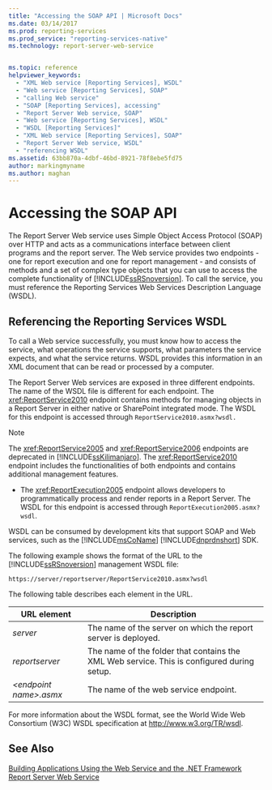```yaml
---
title: "Accessing the SOAP API | Microsoft Docs"
ms.date: 03/14/2017
ms.prod: reporting-services
ms.prod_service: "reporting-services-native"
ms.technology: report-server-web-service


ms.topic: reference
helpviewer_keywords: 
  - "XML Web service [Reporting Services], WSDL"
  - "Web service [Reporting Services], SOAP"
  - "calling Web service"
  - "SOAP [Reporting Services], accessing"
  - "Report Server Web service, SOAP"
  - "Web service [Reporting Services], WSDL"
  - "WSDL [Reporting Services]"
  - "XML Web service [Reporting Services], SOAP"
  - "Report Server Web service, WSDL"
  - "referencing WSDL"
ms.assetid: 63bb870a-4dbf-46bd-8921-78f8ebe5fd75
author: markingmyname
ms.author: maghan
---
```

# Accessing the SOAP API
  The Report Server Web service uses Simple Object Access Protocol (SOAP) over HTTP and acts as a communications interface between client programs and the report server. The Web service provides two endpoints - one for report execution and one for report management - and consists of methods and a set of complex type objects that you can use to access the complete functionality of [!INCLUDE[ssRSnoversion](../../includes/ssrsnoversion-md.md)]. To call the service, you must reference the Reporting Services Web Services Description Language (WSDL).  
  
## Referencing the Reporting Services WSDL  
 To call a Web service successfully, you must know how to access the service, what operations the service supports, what parameters the service expects, and what the service returns. WSDL provides this information in an XML document that can be read or processed by a computer.  
  
 The Report Server Web services are exposed in three different endpoints. The name of the WSDL file is different for each endpoint. The <xref:ReportService2010> endpoint contains methods for managing objects in a Report Server in either native or SharePoint integrated mode. The WSDL for this endpoint is accessed through `ReportService2010.asmx?wsdl.`  
  
> [!NOTE]  
>  The <xref:ReportService2005> and <xref:ReportService2006> endpoints are deprecated in [!INCLUDE[ssKilimanjaro](../../includes/sskilimanjaro-md.md)]. The <xref:ReportService2010> endpoint includes the functionalities of both endpoints and contains additional management features.  
  
-   The <xref:ReportExecution2005> endpoint allows developers to programmatically process and render reports in a Report Server. The WSDL for this endpoint is accessed through `ReportExecution2005.asmx?wsdl`.  
  
 WSDL can be consumed by development kits that support SOAP and Web services, such as the [!INCLUDE[msCoName](../../includes/msconame-md.md)] [!INCLUDE[dnprdnshort](../../includes/dnprdnshort-md.md)] SDK.  
  
 The following example shows the format of the URL to the [!INCLUDE[ssRSnoversion](../../includes/ssrsnoversion-md.md)] management WSDL file:  
  
```  
https://server/reportserver/ReportService2010.asmx?wsdl  
```  
  
 The following table describes each element in the URL.  
  
|URL element|Description|  
|-----------------|-----------------|  
|*server*|The name of the server on which the report server is deployed.|  
|*reportserver*|The name of the folder that contains the XML Web service. This is configured during setup.|  
|*\<endpoint name>.asmx*|The name of the web service endpoint.|  
  
 For more information about the WSDL format, see the World Wide Web Consortium (W3C) WSDL specification at http://www.w3.org/TR/wsdl.  
  
## See Also  
 [Building Applications Using the Web Service and the .NET Framework](../../reporting-services/report-server-web-service/net-framework/building-applications-using-the-web-service-and-the-net-framework.md)   
 [Report Server Web Service](../../reporting-services/report-server-web-service/report-server-web-service.md)  
  
  
